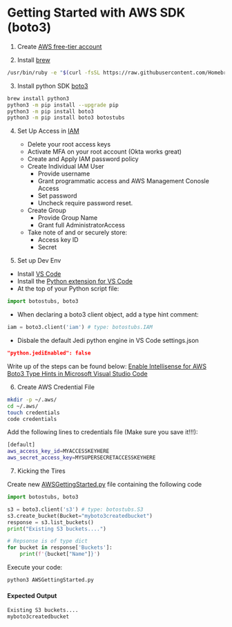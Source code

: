 # Getting Started with AWS SDK (boto3)

1. Create [AWS free-tier account](https://aws.amazon.com/free/?all-free-tier.sort-by=item.additionalFields.SortRank&all-free-tier.sort-order=asc) 

2. Install [brew](https://brew.sh/)
```bash
/usr/bin/ruby -e "$(curl -fsSL https://raw.githubusercontent.com/Homebrew/install/master/install)"
```

3. Install python SDK [boto3](https://boto3.amazonaws.com/v1/documentation/api/latest/guide/quickstart.html)
```bash
brew install python3
python3 -m pip install --upgrade pip
python3 -m pip install boto3
python3 -m pip install boto3 botostubs
```

4. Set Up Access in [IAM](https://console.aws.amazon.com/iam/)
    - Delete your root access keys
    - Activate MFA on your root account (Okta works great)
    - Create and Apply IAM password policy
    - Create Individual IAM User
        - Provide username 
        - Grant programmatic access and AWS Management Conosle Access
        - Set password
        - Uncheck require password reset.
    - Create Group
        - Provide Group Name
        - Grant full AdministratorAccess 
    - Take note of and or securely store:
        - Access key ID
        - Secret

5. Set up Dev Env
- Install [VS Code](https://code.visualstudio.com/)
- Install the [Python extension for VS Code](https://marketplace.visualstudio.com/items?itemName=ms-python.python)
- At the top of your Python script file: 
```python
import botostubs, boto3
```
- When declaring a boto3 client object, add a type hint comment: 
```python
iam = boto3.client('iam') # type: botostubs.IAM
```
- Disbale the default Jedi python engine in VS Code settings.json
```json
"python.jediEnabled": false
```

Write up of the steps can be found below:
[Enable Intellisense for AWS Boto3 Type Hints in Microsoft Visual Studio Code](https://trevorsullivan.net/2019/06/11/intellisense-microsoft-vscode-aws-boto3-python/)

6. Create AWS Credential File
```bash
mkdir -p ~/.aws/ 
cd ~/.aws/ 
touch credentials
code credentials
```
Add the following lines to credentials file (Make sure you save it!!!):
```bash
[default]
aws_access_key_id=MYACCESSKEYHERE
aws_secret_access_key=MYSUPERSECRETACCESSKEYHERE
```

7. Kicking the Tires

Create new [AWSGettingStarted.py](./AWSGettingStarted.py) file containing the following code
```python
import botostubs, boto3

s3 = boto3.client('s3') # type: botostubs.S3
s3.create_bucket(Bucket="myboto3createdbucket")
response = s3.list_buckets()
print("Existing S3 buckets....")

# Repsonse is of type dict
for bucket in response['Buckets']:
    print(f'{bucket["Name"]}')
```
Execute your code:
```bash
python3 AWSGettingStarted.py
```
#### Expected Output
```bash
Existing S3 buckets....
myboto3createdbucket
```

